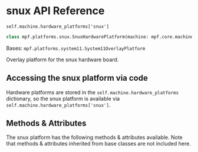 # snux API Reference

`self.machine.hardware_platforms['snux']`

``` python
class mpf.platforms.snux.SnuxHardwarePlatform(machine: mpf.core.machine.MachineController)
```

Bases: `mpf.platforms.system11.System11OverlayPlatform`

Overlay platform for the snux hardware board.

## Accessing the snux platform via code

Hardware platforms are stored in the `self.machine.hardware_platforms` dictionary, so the snux platform is available via `self.machine.hardware_platforms['snux']`.

## Methods & Attributes

The snux platform has the following methods & attributes available. Note that methods & attributes inherited from base classes are not included here.
